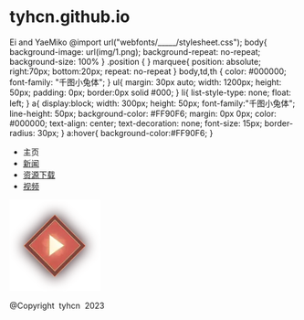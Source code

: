 # tyhcn.github.io
 Ei and YaeMiko  @import url("webfonts/\_\_\_\_\_/stylesheet.css"); body{ background-image: url(img/1.png); background-repeat: no-repeat; background-size: 100% } .position { } marquee{ position: absolute; right:70px; bottom:20px; repeat: no-repeat } body,td,th { color: #000000; font-family: "千图小兔体"; } ul{ margin: 30px auto; width: 1200px; height: 50px; padding: 0px; border:0px solid #000; } li{ list-style-type: none; float: left; } a{ display:block; width: 300px; height: 50px; font-family:"千图小兔体"; line-height: 50px; background-color: #FF90F6; margin: 0px 0px; color: #000000; text-align: center; text-decoration: none; font-size: 15px; border-radius: 30px; } a:hover{ background-color:#FF90F6; }

+   主页
+   [新闻](t4.html)
+   [资源下载](t6.html)
+   [视频](t5.html)

![](img/2.webp)

@Copyright  tyhcn  2023
